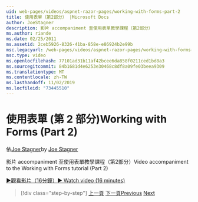 ```yaml
---
uid: web-pages/videos/aspnet-razor-pages/working-with-forms-part-2
title: 使用表單（第2部分） |Microsoft Docs
author: JoeStagner
description: 影片 accompaniment 至使用表單教學課程（第2部分）
ms.author: riande
ms.date: 02/25/2011
ms.assetid: 2ceb5926-8326-41ba-858e-e86924b2e99b
msc.legacyurl: /web-pages/videos/aspnet-razor-pages/working-with-forms-part-2
msc.type: video
ms.openlocfilehash: 77101ad31b11af42bcee6da858f0211ced1bd8a3
ms.sourcegitcommit: 84b1681d4e6253e30468c8df8a09fe03beea9309
ms.translationtype: MT
ms.contentlocale: zh-TW
ms.lasthandoff: 11/02/2019
ms.locfileid: "73445510"
---
```

# <a name="working-with-forms-part-2"></a><span data-ttu-id="13f41-103">使用表單 (第 2 部分)</span><span class="sxs-lookup"><span data-stu-id="13f41-103">Working with Forms (Part 2)</span></span>

<span data-ttu-id="13f41-104">依[Joe Stagner](https://github.com/JoeStagner)</span><span class="sxs-lookup"><span data-stu-id="13f41-104">by [Joe Stagner](https://github.com/JoeStagner)</span></span>

<span data-ttu-id="13f41-105">影片 accompaniment 至使用表單教學課程（第2部分）</span><span class="sxs-lookup"><span data-stu-id="13f41-105">Video accompaniment to the Working with Forms tutorial (Part 2)</span></span>

<span data-ttu-id="13f41-106">[&#9654;觀看影片（16分鐘）](https://channel9.msdn.com/Blogs/ASP-NET-Site-Videos/working-with-forms-(part-2))</span><span class="sxs-lookup"><span data-stu-id="13f41-106">[&#9654; Watch video (16 minutes)](https://channel9.msdn.com/Blogs/ASP-NET-Site-Videos/working-with-forms-(part-2))</span></span>

> [!div class="step-by-step"]
> <span data-ttu-id="13f41-107">[上一頁](working-with-forms-part-1.md)
> [下一頁](working-with-data-part-1.md)</span><span class="sxs-lookup"><span data-stu-id="13f41-107">[Previous](working-with-forms-part-1.md)
[Next](working-with-data-part-1.md)</span></span>

